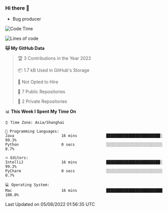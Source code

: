 ### Hi there 👋
* Bug producer
<!--START_SECTION:waka-->
![Code Time](http://img.shields.io/badge/Code%20Time-0%20secs-blue)

![Lines of code](https://img.shields.io/badge/From%20Hello%20World%20I%27ve%20Written-5%20Thousand%20lines%20of%20code-blue)

**🐱 My GitHub Data** 

> 🏆 3 Contributions in the Year 2022
 > 
> 📦 1.7 kB Used in GitHub's Storage 
 > 
> 🚫 Not Opted to Hire
 > 
> 📜 7 Public Repositories 
 > 
> 🔑 2 Private Repositories  
 > 
📊 **This Week I Spent My Time On** 

```text
⌚︎ Time Zone: Asia/Shanghai

💬 Programming Languages: 
Java                     16 mins             ████████████████████████░   99.3% 
Python                   0 secs              ░░░░░░░░░░░░░░░░░░░░░░░░░   0.7%

🔥 Editors: 
IntelliJ                 16 mins             ████████████████████████░   99.3% 
PyCharm                  0 secs              ░░░░░░░░░░░░░░░░░░░░░░░░░   0.7%

💻 Operating System: 
Mac                      16 mins             █████████████████████████   100.0%

```


 Last Updated on 05/08/2022 01:56:35 UTC
<!--END_SECTION:waka-->
